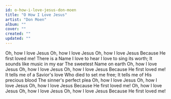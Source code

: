 ```yaml
---
id: o-how-i-love-jesus-don-moen
title: "O How I Love Jesus"
artist: "Don Moen"
album: ""
cover: ""
created: ""
updated: ""
---
```


Oh, how I love Jesus
Oh, how I love Jesus
Oh, how I love Jesus
Because He first loved me!
There is a Name I love to hear
I love to sing its worth;
It sounds like music in my ear
The sweetest Name on earth
Oh, how I love Jesus
Oh, how I love Jesus
Oh, how I love Jesus
Because He first loved me!
It tells me of a Savior's love
Who died to set me free;
It tells me of His precious blood
The sinner's perfect plea
Oh, how I love Jesus
Oh, how I love Jesus
Oh, how I love Jesus
Because He first loved me!
Oh, how I love Jesus
Oh, how I love Jesus
Oh, how I love Jesus
Because He first loved me!